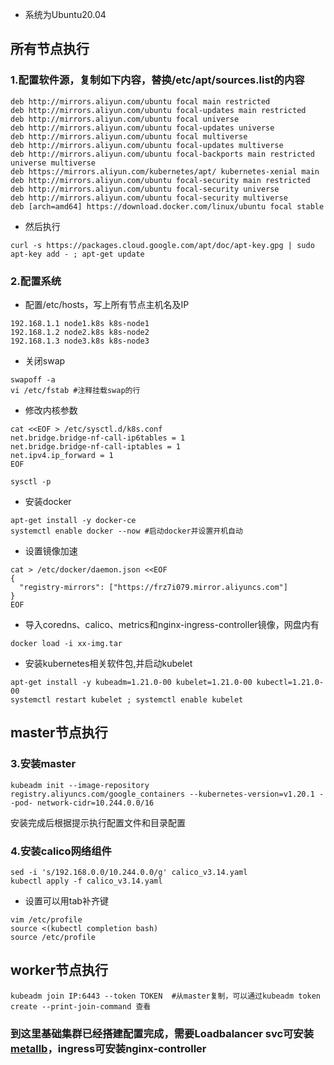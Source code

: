 * 系统为Ubuntu20.04
## 所有节点执行
### 1.配置软件源，复制如下内容，替换/etc/apt/sources.list的内容
```
deb http://mirrors.aliyun.com/ubuntu focal main restricted
deb http://mirrors.aliyun.com/ubuntu focal-updates main restricted
deb http://mirrors.aliyun.com/ubuntu focal universe
deb http://mirrors.aliyun.com/ubuntu focal-updates universe
deb http://mirrors.aliyun.com/ubuntu focal multiverse
deb http://mirrors.aliyun.com/ubuntu focal-updates multiverse
deb http://mirrors.aliyun.com/ubuntu focal-backports main restricted universe multiverse
deb https://mirrors.aliyun.com/kubernetes/apt/ kubernetes-xenial main
deb http://mirrors.aliyun.com/ubuntu focal-security main restricted
deb http://mirrors.aliyun.com/ubuntu focal-security universe
deb http://mirrors.aliyun.com/ubuntu focal-security multiverse
deb [arch=amd64] https://download.docker.com/linux/ubuntu focal stable
```
* 然后执行

`curl -s https://packages.cloud.google.com/apt/doc/apt-key.gpg | sudo apt-key add - ; apt-get update`
### 2.配置系统
* 配置/etc/hosts，写上所有节点主机名及IP
```
192.168.1.1 node1.k8s k8s-node1
192.168.1.2 node2.k8s k8s-node2
192.168.1.3 node3.k8s k8s-node3
```
* 关闭swap
```
swapoff -a
vi /etc/fstab #注释挂载swap的行
```
* 修改内核参数
```
cat <<EOF > /etc/sysctl.d/k8s.conf
net.bridge.bridge-nf-call-ip6tables = 1
net.bridge.bridge-nf-call-iptables = 1
net.ipv4.ip_forward = 1
EOF
```
`sysctl -p`
* 安装docker
```
apt-get install -y docker-ce
systemctl enable docker --now #启动docker并设置开机自动
```
* 设置镜像加速
```
cat > /etc/docker/daemon.json <<EOF
{ 
  "registry-mirrors": ["https://frz7i079.mirror.aliyuncs.com"]
}
EOF
```
* 导入coredns、calico、metrics和nginx-ingress-controller镜像，网盘内有
```
docker load -i xx-img.tar
```
* 安装kubernetes相关软件包,并启动kubelet
```
apt-get install -y kubeadm=1.21.0-00 kubelet=1.21.0-00 kubectl=1.21.0-00
systemctl restart kubelet ; systemctl enable kubelet
```
## master节点执行
### 3.安装master
```
kubeadm init --image-repository registry.aliyuncs.com/google_containers --kubernetes-version=v1.20.1 --pod- network-cidr=10.244.0.0/16
```
安装完成后根据提示执行配置文件和目录配置
### 4.安装calico网络组件
```
sed -i 's/192.168.0.0/10.244.0.0/g' calico_v3.14.yaml
kubectl apply -f calico_v3.14.yaml
```
* 设置可以用tab补齐键 
```
vim /etc/profile
source <(kubectl completion bash)
source /etc/profile
```
## worker节点执行
```
kubeadm join IP:6443 --token TOKEN  #从master复制，可以通过kubeadm token create --print-join-command 查看
```
### 到这里基础集群已经搭建配置完成，需要Loadbalancer svc可安装[metallb](https://metallb.universe.tf/)，ingress可安装nginx-controller